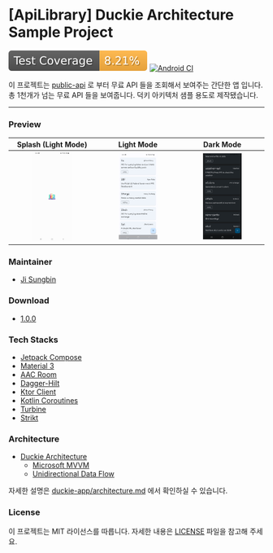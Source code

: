 # [ApiLibrary] Duckie Architecture Sample Project 

![coverage](assets/coverage.svg) [![Android CI](https://github.com/duckie-team/ApiLibrary/actions/workflows/android-ci.yml/badge.svg?branch=trunk&event=push)](https://github.com/duckie-team/ApiLibrary/actions/workflows/android-ci.yml)

이 프로젝트는 [public-api](https://github.com/davemachado/public-api) 로 부터 무료 API 들을 조회해서 보여주는 간단한 앱 입니다.
총 1천개가 넘는 무료 API 들을 보여줍니다. 덕키 아키텍처 샘플 용도로 제작됐습니다.

---

### Preview

|           Splash (Light Mode)            |                  Light Mode                  |                  Dark Mode                  |
| :--------------------------------------: | :------------------------------------------: | :-----------------------------------------: |
| <img src="art/splash.png" width="50%" /> | <img src="art/light-mode.png" width="50%" /> | <img src="art/dark-mode.png" width="50%" /> |

### Maintainer

- [Ji Sungbin](https://www.linkedin.com/in/ji-sungbin-4343b7219/)

### Download

- [1.0.0](https://github.com/duckie-team/ApiLibrary/releases/tag/1.0.0)

### Tech Stacks

- [Jetpack Compose](https://developer.android.com/jetpack/compose)
- [Material 3](https://m3.material.io/)
- [AAC Room](https://developer.android.com/jetpack/androidx/releases/room)
- [Dagger-Hilt](https://dagger.dev/hilt/)
- [Ktor Client](https://ktor.io/docs/getting-started-ktor-client.html)
- [Kotlin Coroutines](https://kotlinlang.org/docs/coroutines-overview.html)
- [Turbine](https://github.com/cashapp/turbine)
- [Strikt](https://strikt.io/)

### Architecture

- [Duckie Architecture](https://github.com/duckie-team/duckie-app-mvp/blob/develop/documents/architecture.md)
   - [Microsoft MVVM](https://learn.microsoft.com/en-us/xamarin/xamarin-forms/enterprise-application-patterns/mvvm)
   - [Unidirectional Data Flow](https://en.wikipedia.org/wiki/Unidirectional_Data_Flow_(computer_science))

자세한 설명은 [duckie-app/architecture.md](https://github.com/duckie-team/duckie-app/blob/develop/documents/architecture.md#apilibrary) 에서 확인하실 수 있습니다.

### License

이 프로젝트는 MIT 라이선스를 따릅니다. 자세한 내용은 [LICENSE](https://github.com/duckie-team/ApiLibrary/blob/trunk/LICENSE) 파일을 참고해 주세요.
